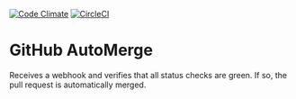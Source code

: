 [![Code Climate](https://codeclimate.com/github/frobichaud/docker-github-automerge/badges/gpa.svg)](https://codeclimate.com/github/frobichaud/docker-github-automerge)
[![CircleCI](https://circleci.com/gh/petalmd/docker-github-automerge.svg?style=svg)](https://circleci.com/gh/petalmd/docker-github-automerge)
 
# GitHub AutoMerge
Receives a webhook and verifies that all status checks are green. If so, the pull request is automatically merged.

